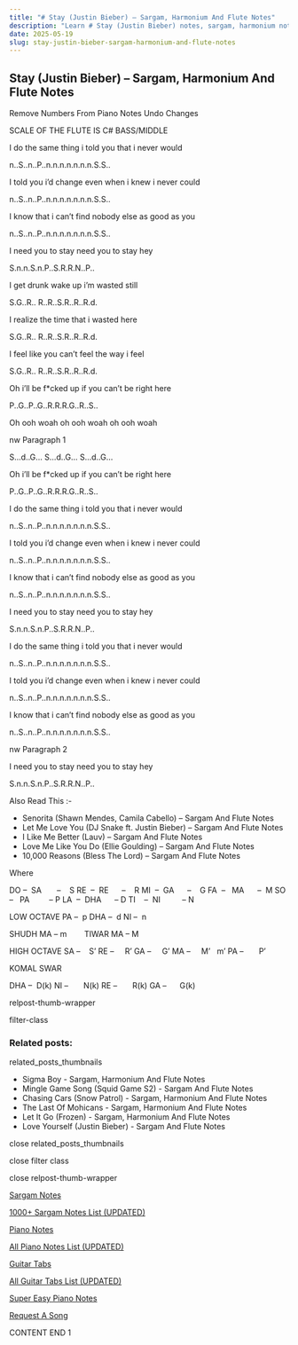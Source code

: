 ```yaml
---
title: "# Stay (Justin Bieber) – Sargam, Harmonium And Flute Notes"
description: "Learn # Stay (Justin Bieber) notes, sargam, harmonium notations and flute notes. Easy step-by-step tutorial for beginners."
date: 2025-05-19
slug: stay-justin-bieber-sargam-harmonium-and-flute-notes
---
```


## Stay (Justin Bieber) – Sargam, Harmonium And Flute Notes

Remove Numbers From Piano Notes
Undo Changes

SCALE OF THE FLUTE IS C# BASS/MIDDLE

I do the same thing i told you that i never would

n..S..n..P..n.n.n.n.n.n.n.S.S..

I told you i’d change even when i knew i never could

n..S..n..P..n.n.n.n.n.n.n.S.S..

I know that i can’t find nobody else as good as you

n..S..n..P..n.n.n.n.n.n.n.S.S..

I need you to stay need you to stay hey

S.n.n.S.n.P..S.R.R.N..P..

I get drunk wake up i’m wasted still

S.G..R.. R..R..S.R..R..R.d.

I realize the time that i wasted here

S.G..R.. R..R..S.R..R..R.d.

I feel like you can’t feel the way i feel

S.G..R.. R..R..S.R..R..R.d.

Oh i’ll be f*cked up if you can’t be right here

P..G..P..G..R.R.R.G..R..S..

Oh ooh woah oh ooh woah oh ooh woah

nw Paragraph 1

S…d..G… S…d..G… S…d..G…

Oh i’ll be f*cked up if you can’t be right here

P..G..P..G..R.R.R.G..R..S..

I do the same thing i told you that i never would

n..S..n..P..n.n.n.n.n.n.n.S.S..

I told you i’d change even when i knew i never could

n..S..n..P..n.n.n.n.n.n.n.S.S..

I know that i can’t find nobody else as good as you

n..S..n..P..n.n.n.n.n.n.n.S.S..

I need you to stay need you to stay hey

S.n.n.S.n.P..S.R.R.N..P..

I do the same thing i told you that i never would

n..S..n..P..n.n.n.n.n.n.n.S.S..

I told you i’d change even when i knew i never could

n..S..n..P..n.n.n.n.n.n.n.S.S..

I know that i can’t find nobody else as good as you

n..S..n..P..n.n.n.n.n.n.n.S.S..

nw Paragraph 2

I need you to stay need you to stay hey

S.n.n.S.n.P..S.R.R.N..P..

Also Read This :-

* Senorita (Shawn Mendes, Camila Cabello) – Sargam And Flute Notes
* Let Me Love You (DJ Snake ft. Justin Bieber) – Sargam And Flute Notes
* I Like Me Better (Lauv) – Sargam And Flute Notes
* Love Me Like You Do (Ellie Goulding) – Sargam And Flute Notes
* 10,000 Reasons (Bless The Lord) – Sargam And Flute Notes

Where

DO –  SA       –    S
RE  –  RE      –    R
MI  –  GA      –    G
FA  –   MA      –  M
SO  –   PA         – P
LA  –  DHA      – D
TI    –  NI          – N

LOW OCTAVE
PA –  p
DHA –  d
NI –  n

SHUDH MA – m        TIWAR MA – M

HIGH OCTAVE
SA –    S’
RE –     R’
GA –     G’
MA –     M’   m’
PA –       P’

KOMAL SWAR

DHA –  D(k)
NI –       N(k)
RE –       R(k)
GA –      G(k)

relpost-thumb-wrapper

filter-class

### Related posts:

related_posts_thumbnails

* Sigma Boy - Sargam, Harmonium And Flute Notes
* Mingle Game Song (Squid Game S2) - Sargam And Flute Notes
* Chasing Cars (Snow Patrol) - Sargam, Harmonium And Flute Notes
* The Last Of Mohicans  - Sargam, Harmonium And Flute Notes
* Let It Go (Frozen) - Sargam, Harmonium And Flute Notes
* Love Yourself (Justin Bieber) - Sargam And Flute Notes

close related_posts_thumbnails

close filter class

close relpost-thumb-wrapper

[Sargam Notes](https://www.notationsworld.com/sargam-notes.html)

[1000+ Sargam Notes List (UPDATED)](https://www.notationsworld.com/all-songs-list-sargam-notes.html)

[Piano Notes](https://www.notationsworld.com/piano-notes.html)

[All Piano Notes List (UPDATED)](https://www.notationsworld.com/all-songs-list-piano-notes.html)

[Guitar Tabs](https://www.notationsworld.com/guitar-tabs.html)

[All Guitar Tabs List (UPDATED)](https://www.notationsworld.com/all-songs-list-guitar-tabs.html)

[Super Easy Piano Notes](https://studywall.in/)

[Request A Song](https://www.notationsworld.com/request-a-song.html)

CONTENT END 1

